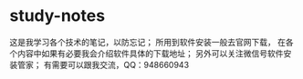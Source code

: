 # study-notes
这是我学习各个技术的笔记，以防忘记；
所用到软件安装一般去官网下载，
在各个内容中如果有必要我会介绍软件具体的下载地址；
另外可以关注微信号软件安装管家；
有需要可以跟我交流，QQ：948660943
